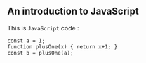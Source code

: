 ## An introduction to JavaScript

This is `JavaScript` code : 

    const a = 1;
    function plusOne(x) { return x+1; }
    const b = plusOne(a);


